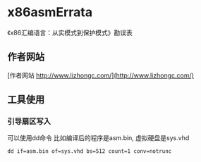 # x86asmErrata
《x86汇编语言：从实模式到保护模式》勘误表

## 作者网站
[作者网站 http://www.lizhongc.com/](http://www.lizhongc.com/)  

## 工具使用
### 引导扇区写入
可以使用dd命令
比如编译后的程序是asm.bin, 虚拟硬盘是sys.vhd  
```
dd if=asm.bin of=sys.vhd bs=512 count=1 conv=notrunc
```
